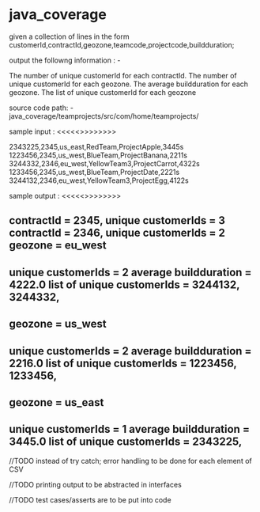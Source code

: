 # java_coverage
given a collection of lines in the form customerId,contractId,geozone,teamcode,projectcode,buildduration;

output the followng information : - 

The number of unique customerId for each contractId.
  The number of unique customerId for each geozone.
  The average buildduration for each geozone.
  The list of unique customerId for each geozone
  
  

source code path: - java_coverage/teamprojects/src/com/home/teamprojects/

sample input :
<<<<<>>>>>>>>

2343225,2345,us_east,RedTeam,ProjectApple,3445s
1223456,2345,us_west,BlueTeam,ProjectBanana,2211s
3244332,2346,eu_west,YellowTeam3,ProjectCarrot,4322s
1233456,2345,us_west,BlueTeam,ProjectDate,2221s
3244132,2346,eu_west,YellowTeam3,ProjectEgg,4122s

sample output : 
<<<<<>>>>>>>>

contractId = 2345, unique customerIds = 3
contractId = 2346, unique customerIds = 2
geozone = eu_west
----------------------------------
unique customerIds = 2
average buildduration = 4222.0
list of unique customerIds = 3244132, 3244332, 
----------------------------------
geozone = us_west
----------------------------------
unique customerIds = 2
average buildduration = 2216.0
list of unique customerIds = 1223456, 1233456, 
----------------------------------
geozone = us_east
----------------------------------
unique customerIds = 1
average buildduration = 3445.0
list of unique customerIds = 2343225, 
----------------------------------

//TODO instead of try catch; error handling to be done for each element of CSV
       
 //TODO printing output to be abstracted in interfaces
 
 //TODO test cases/asserts are to be put into code

